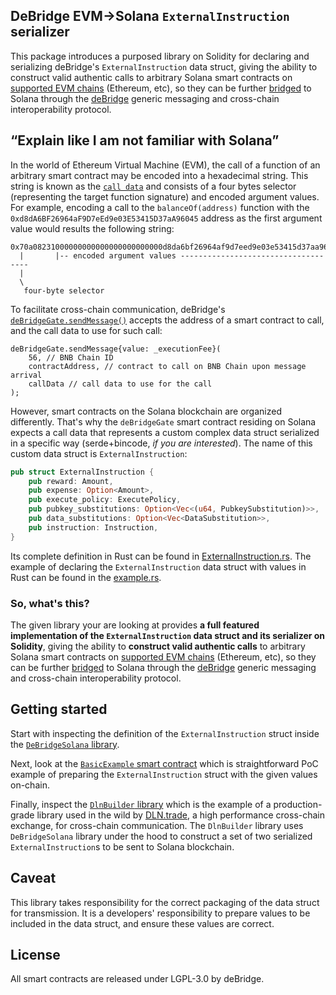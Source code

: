 ## DeBridge EVM->Solana `ExternalInstruction` serializer

This package introduces a purposed library on Solidity for declaring and serializing deBridge's `ExternalInstruction` data struct, giving the ability to construct valid authentic calls to arbitrary Solana smart contracts on [supported EVM chains](https://docs.debridge.finance/contracts/mainnet-addresses) (Ethereum, etc), so they can be further [bridged](https://docs.debridge.finance/build-with-debridge/lifecycle-of-a-cross-chain-call)  to Solana through the [deBridge](https://debridge.finance/) generic messaging and cross-chain interoperability protocol.


## “Explain like I am not familiar with Solana”

In the world of Ethereum Virtual Machine (EVM), the call of a function of an arbitrary smart contract may be encoded into a hexadecimal string. This string is known as the [`call data`](https://docs.soliditylang.org/en/latest/internals/layout_in_calldata.html) and consists of a four bytes selector (representing the target function signature) and encoded argument values. For example, encoding a call to the `balanceOf(address)` function with the `0xd8dA6BF26964aF9D7eEd9e03E53415D37aA96045` address as the first argument value would results the following string:

```
0x70a08231000000000000000000000000d8da6bf26964af9d7eed9e03e53415d37aa96045
  |       |-- encoded argument values ------------------------------------
  |
  \
   four-byte selector
```

To facilitate cross-chain communication, deBridge's [`deBridgeGate.sendMessage()`](https://github.com/debridge-finance/debridge-contracts-v1/blob/main/contracts/interfaces/IDeBridgeGate.sol#L100) accepts the address of a smart contract to call, and the call data to use for such call:

```sol
deBridgeGate.sendMessage{value: _executionFee}(
    56, // BNB Chain ID
    contractAddress, // contract to call on BNB Chain upon message arrival
    callData // call data to use for the call
);
```

However, smart contracts on the Solana blockchain are organized differently. That's why the `deBridgeGate` smart contract residing on Solana expects a call data that represents a custom complex data struct serialized in a specific way (serde+bincode, *if you are interested*). The name of this custom data struct is `ExternalInstruction`:

```rust
pub struct ExternalInstruction {
    pub reward: Amount,
    pub expense: Option<Amount>,
    pub execute_policy: ExecutePolicy,
    pub pubkey_substitutions: Option<Vec<(u64, PubkeySubstitution)>>,
    pub data_substitutions: Option<Vec<DataSubstitution>>,
    pub instruction: Instruction,
}
```

Its complete definition in Rust can be found in [ExternalInstruction.rs](./spec/ExternalInstruction.rs). The example of declaring the `ExternalInstruction` data struct with values in Rust can be found in the [example.rs](./spec/example.rs).

### So, what's this?

The given library your are looking at provides **a full featured implementation of the `ExternalInstruction` data struct and its serializer on Solidity**, giving the ability to **construct valid authentic calls** to arbitrary Solana smart contracts on [supported EVM chains](https://docs.debridge.finance/contracts/mainnet-addresses) (Ethereum, etc), so they can be further [bridged](https://docs.debridge.finance/build-with-debridge/lifecycle-of-a-cross-chain-call) to Solana through the [deBridge](https://debridge.finance/) generic messaging and cross-chain interoperability protocol.


## Getting started

Start with inspecting the definition of the `ExternalInstruction` struct inside the [`DeBridgeSolana` library](./contracts/library/DeBridgeSolana.sol).

Next, look at the [`BasicExample` smart contract](./contracts/examples/Basic.sol) which is straightforward PoC example of preparing the `ExternalInstruction` struct with the given values on-chain.

Finally, inspect the [`DlnBuilder` library](./contracts/examples/DLN/library/Builder.sol) which is the example of a production-grade library used in the wild by [DLN.trade](https://dln.trade/), a high performance cross-chain exchange, for cross-chain communication. The `DlnBuilder` library uses `DeBridgeSolana` library under the hood to construct a set of two serialized `ExternalInstruction`s to be sent to Solana blockchain.

## Caveat

This library takes responsibility for the correct packaging of the data struct for transmission. It is a developers' responsibility to prepare values to be included in the data struct, and ensure these values are correct.

## License

All smart contracts are released under LGPL-3.0 by deBridge.